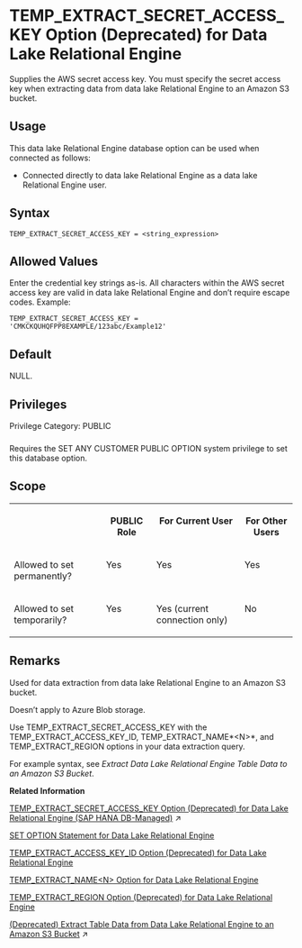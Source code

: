 <!-- loio0db49375bae040b7a9a0d3df26d843ba -->

# TEMP\_EXTRACT\_SECRET\_ACCESS\_KEY Option \(Deprecated\) for Data Lake Relational Engine

Supplies the AWS secret access key. You must specify the secret access key when extracting data from data lake Relational Engine to an Amazon S3 bucket.



<a name="loio0db49375bae040b7a9a0d3df26d843ba__section_ajq_xqq_znb"/>

## Usage

This data lake Relational Engine database option can be used when connected as follows:

-   Connected directly to data lake Relational Engine as a data lake Relational Engine user.



<a name="loio0db49375bae040b7a9a0d3df26d843ba__temp_extrac_secret_access_syntax1"/>

## Syntax

```
TEMP_EXTRACT_SECRET_ACCESS_KEY = <string_expression>
```



<a name="loio0db49375bae040b7a9a0d3df26d843ba__temp_extrac_secret_access_values1"/>

## Allowed Values

Enter the credential key strings as-is. All characters within the AWS secret access key are valid in data lake Relational Engine and don’t require escape codes. Example:

```
TEMP_EXTRACT_SECRET_ACCESS_KEY = 'CMKCKQUHQFPP8EXAMPLE/123abc/Example12'
```



<a name="loio0db49375bae040b7a9a0d3df26d843ba__temp_extrac_secret_access_default1"/>

## Default

NULL.



<a name="loio0db49375bae040b7a9a0d3df26d843ba__temp_extrac_secret_access_priv1"/>

## Privileges

Privilege Category: PUBLIC



### 

Requires the SET ANY CUSTOMER PUBLIC OPTION system privilege to set this database option.



<a name="loio0db49375bae040b7a9a0d3df26d843ba__temp_extrac_secret_access_scope1"/>

## Scope


<table>
<tr>
<th valign="top">

 

</th>
<th valign="top">

PUBLIC Role

</th>
<th valign="top">

For Current User

</th>
<th valign="top">

For Other Users

</th>
</tr>
<tr>
<td valign="top">

Allowed to set permanently?

</td>
<td valign="top">

Yes

</td>
<td valign="top">

Yes

</td>
<td valign="top">

Yes

</td>
</tr>
<tr>
<td valign="top">

Allowed to set temporarily?

</td>
<td valign="top">

Yes

</td>
<td valign="top">

Yes \(current connection only\)

</td>
<td valign="top">

No

</td>
</tr>
</table>



<a name="loio0db49375bae040b7a9a0d3df26d843ba__temp_extrac_secret_access_remarks1"/>

## Remarks

Used for data extraction from data lake Relational Engine to an Amazon S3 bucket.

Doesn’t apply to Azure Blob storage.

Use TEMP\_EXTRACT\_SECRET\_ACCESS\_KEY with the TEMP\_EXTRACT\_ACCESS\_KEY\_ID, TEMP\_EXTRACT\_NAME*<N\>*, and TEMP\_EXTRACT\_REGION options in your data extraction query.

For example syntax, see *Extract Data Lake Relational Engine Table Data to an Amazon S3 Bucket*.

**Related Information**  


[TEMP_EXTRACT_SECRET_ACCESS_KEY Option (Deprecated) for Data Lake Relational Engine (SAP HANA DB-Managed)](https://help.sap.com/viewer/a898e08b84f21015969fa437e89860c8/2024_1_QRC/en-US/64f7adf55c7343a7bd2203ee50a46f96.html "Supplies the AWS secret access key. You must specify the secret access key when extracting data from data lake Relational Engine to an Amazon S3 bucket.") :arrow_upper_right:

[SET OPTION Statement for Data Lake Relational Engine](../080-sql-statements/set-option-statement-for-data-lake-relational-engine-a625da7.md "Changes options that affect the behavior of the database and its compatibility with Transact-SQL. Setting the value of an option can change the behavior for all users or an individual user, in either a temporary or permanent scope.")

[TEMP\_EXTRACT\_ACCESS\_KEY\_ID Option \(Deprecated\) for Data Lake Relational Engine](temp-extract-access-key-id-option-deprecated-for-data-lake-relational-engine-924c9f8.md "Supplies the AWS access key. You must specify the access key when extracting data from data lake Relational Engine to an Amazon S3 bucket.")

[TEMP\_EXTRACT\_NAME<N\> Option for Data Lake Relational Engine](temp-extract-name-n-option-for-data-lake-relational-engine-a65dd19.md "Specifies the data lake Filescontainer object file name, or theAzure block blob name, or the Amazon S3 bucket object name you’re extracting to. You must specify the name when extracting data from data lake Relational Engine to cloud storage.")

[TEMP\_EXTRACT\_REGION Option \(Deprecated\) for Data Lake Relational Engine](temp-extract-region-option-deprecated-for-data-lake-relational-engine-5a09183.md "Specifies the AWS region where your Amazon S3 bucket resides. You must specify the region when extracting data from the Amazon S3 bucket.")

[(Deprecated) Extract Table Data from Data Lake Relational Engine to an Amazon S3 Bucket](https://help.sap.com/viewer/a8942f1c84f2101594aad09c82c80aea/2024_1_QRC/en-US/5389c53044504f4b9c5865c8f9366ebe.html "Use data lake Relational Engine TEMP_EXTRACT database options in your extraction query to extract data lake Relational Engine data to one or more objects in an Amazon S3 bucket.") :arrow_upper_right:

